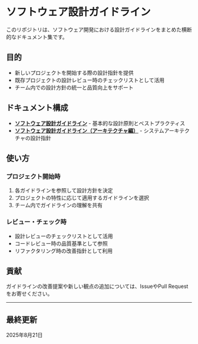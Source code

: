 # ソフトウェア設計ガイドライン

このリポジトリは、ソフトウェア開発における設計ガイドラインをまとめた横断的なドキュメント集です。

## 目的

- 新しいプロジェクトを開始する際の設計指針を提供
- 既存プロジェクトの設計レビュー時のチェックリストとして活用
- チーム内での設計方針の統一と品質向上をサポート

## ドキュメント構成

- **[ソフトウェア設計ガイドライン](docs/ソフトウェア設計ガイドライン.md)** - 基本的な設計原則とベストプラクティス
- **[ソフトウェア設計ガイドライン（アーキテクチャ編）](docs/ソフトウェア設計ガイドライン（アーキテクチャ編）.md)** - システムアーキテクチャの設計指針

## 使い方

### プロジェクト開始時

1. 各ガイドラインを参照して設計方針を決定
2. プロジェクトの特性に応じて適用するガイドラインを選択
3. チーム内でガイドラインの理解を共有

### レビュー・チェック時

- 設計レビューのチェックリストとして活用
- コードレビュー時の品質基準として参照
- リファクタリング時の改善指針として利用

## 貢献

ガイドラインの改善提案や新しい観点の追加については、IssueやPull Requestをお寄せください。

---

## 最終更新

2025年8月21日